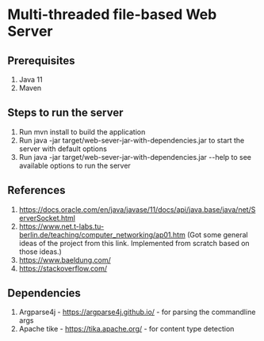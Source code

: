 # Multi-threaded file-based Web Server

## Prerequisites
1. Java 11
2. Maven

## Steps to run the server

1. Run mvn install to build the application
2. Run java -jar target/web-sever-jar-with-dependencies.jar to start the server with default options
3. Run java -jar target/web-sever-jar-with-dependencies.jar --help to see available options to run the server

## References

1. https://docs.oracle.com/en/java/javase/11/docs/api/java.base/java/net/ServerSocket.html
2. https://www.net.t-labs.tu-berlin.de/teaching/computer_networking/ap01.htm (Got some general ideas of the project from this link. Implemented from scratch based on those ideas.)
3. https://www.baeldung.com/
4. https://stackoverflow.com/

## Dependencies

1. Argparse4j - https://argparse4j.github.io/ - for parsing the commandline args
2. Apache tike - https://tika.apache.org/ - for content type detection
